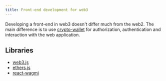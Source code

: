 ```yaml
---
title: Front-end development for web3
---
```


Developing a front-end in web3 doesn't differ much from the web2. The main difference is to use [crypto-wallet](/knowledge/web3/crypto-wallet.md) for authorization, authentication and interaction with the web application.

## Libraries

- [web3.js](https://web3js.readthedocs.io/en/v1.8.0/)
- [ethers.js](/knowledge/web3/frontend/ethers.md)
- [react-wagmi](https://wagmi.sh)
